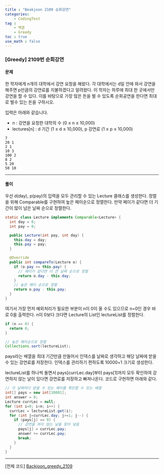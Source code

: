 ```yaml
---
title : "Beakjoon 2109 순회강연"
categories: 
    - CodingTest
tag : 
    - 백준
    - Greedy
toc : true
use_math : false
---
```


### [Greedy] 2109번 순회강연



#### 문제

한 학자에게 n개의 대학에서 강연 요청을 해왔다. 각 대학에서는 d일 안에 와서 강연을 해주면 p만큼의 강연료를 지불하겠다고 알려왔다. 이 학자는 하루에 최대 한 곳에서만 강연을 할 수 있다. 이를 바탕으로 가장 많은 돈을 벌 수 있도록 순회공연을 한다면 최대로 벌수 있는 돈을 구하시오.

입력은 아래와 같습니다. 

- n : 강연을 요청한 대학의 수 (0 ≤ n ≤ 10,000)
- lectures[n] : d 기간 (1 ≤ d ≤ 10,000), p 강연료  (1 ≤ p ≤ 10,000)

```
7
20 1
2 1
10 3
100 2
8 2
5 20
50 10
```
------




#### 풀이

우선 d(day), p(pay)의 입력을 모두 관리할 수 있는 Lecture 클래스를 생성한다. 정렬을 위해 Comparable를 구현하여 높은 페이순으로 정렬한다. 만약 페이가 같다면 더 기간이 많이 남은 날짜 순으로 정렬한다.

```java
static class Lecture implements Comparable<Lecture> {
  int day = 0;
  int pay = 0;

  public Lecture(int pay, int day) {
    this.day = day;
    this.pay = pay;
  }

  @Override
  public int compareTo(Lecture o) {
    if (o.pay == this.pay) {
      // 페이가 같다면 더 큰 날짜 순으로 정렬 
      return o.day - this.day;
    }
    // 높은 페이 순으로 정렬 
    return o.pay - this.pay;
  }
}
```



여기서 가장 먼저 예외처리가 필요한 부분이 n이 0이 올 수도 있으므로 n=0인 경우 바로 0을 출력한다.
n이 0보다 크다면 Lecture의 List인 lectureList를 정렬한다.

```java
if (n == 0) {
  return 0;
}

// 높은 페이순으로 정렬 
Collections.sort(lectureList);
```



pays라는 배열을 최대 기간만큼 만들어서 인덱스를 날짜로 생각하고 해당 날짜에 받을 수 있는 강연료를 저장한다. 인덱스를 관리하기 편하도록 10000+1 크기로 생성한다.

lectureList를 하나씩 돌면서 pays[currLec.day]부터 pays[1]까지  모두 확인하여 강연하지 않는 날이 있다면 강연료를 저장하고 빠져나온다. 코드로 구현하면 아래와 같다.

```java
// 각 날짜마다 받을 수 있는 페이를 확인할 수 있는 배열 
int[] pays = new int[10001];
int answer = 0;
Lecture currLec = null;
for (int i=0; i<n; i++) {
  currLec = lectureList.get(i);
  for (int j=currLec.day; j>=1; j--) { 
    if (pays[j] == 0) {
      // 강연을 하지 않는 날을 찾아 넣음 
      pays[j] = currLec.pay;
      answer += currLec.pay;
      break;
    }
  }
}
```
------



[전체 코드]
[Backjoon_greedy_2109](https://github.com/yuntnwls/codingtest/blob/a7e4b3de7c61606c2b1c1738dd2cf0d12616c8d1/src/com/backjoon/greedy/t2109/Main.java)

